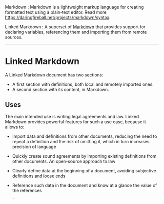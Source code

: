 Markdown
: Markdown is a lightweight markup language for creating formatted text using a plain-text editor. Read more https://daringfireball.net/projects/markdown/syntax.

Linked Markdown
: A superset of [Markdown](https://daringfireball.net/projects/markdown/syntax) that provides support for declaring variables, referencing them and importing them from remote sources.

---

# Linked Markdown

A Linked Markdown document has two sections:

- A first section with definitions, both local and remotely imported ones.
- A second section with its content, in Markdown.

## Uses

The main intended use is writing legal agreements and law. Linked Markdown provides powerful features for such a use case, because it allows to:

- Import data and definitions from other documents, reducing the need to repeat a definition and the risk of omitting it, which in turn increases precision of language
- Quickly create sound agreements by importing existing definitions from other documents. An open-source approach to law
- Clearly define data at the beginning of a document, avoiding subjective definitions and loose ends
- Reference such data in the document and know at a glance the value of the references

  `
